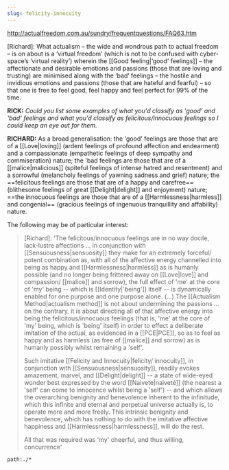 ```yaml
---
slug: felicity-innocuity
---
```


http://actualfreedom.com.au/sundry/frequentquestions/FAQ63.htm
	
[Richard]: What actualism – the wide and wondrous path to actual freedom – is on about is a ‘virtual freedom’ (which is not to be confused with cyber-space’s ‘virtual reality’) wherein the [[Good feeling|‘good’ feelings]] – the affectionate and desirable emotions and passions (those that are loving and trusting) are minimised along with the ‘bad’ feelings – the hostile and invidious emotions and passions (those that are hateful and fearful) – so that one is free to feel good, feel happy and feel perfect for 99% of the time. 

**RICK:** *Could you list some examples of what you'd classify as 'good' and 'bad' feelings and what you'd classify as felicitous/innocuous feelings so I could keep an eye out for them.*

**RICHARD:** As a broad generalisation: the 'good' feelings are those that are of a [[Love|loving]] (ardent feelings of profound affection and endearment) and a compassionate (empathetic feelings of deep sympathy and commiseration) nature; the 'bad feelings are those that are of a [[malice|malicious]] (spiteful feelings of intense hatred and resentment) and a sorrowful (melancholy feelings of yawning sadness and grief) nature; the ==felicitous feelings are those that are of a happy and carefree== (blithesome feelings of great [[Delight|delight]] and enjoyment) nature; ==the innocuous feelings are those that are of a [[Harmlessness|harmless]] and congenial== (gracious feelings of ingenuous tranquillity and affability) nature.

The following may be of particular interest:

> [Richard]: 'The felicitous/innocuous feelings are in no way docile, lack-lustre affections ... in conjunction with [[Sensuousness|sensuosity]] they make for an extremely forceful/ potent combination as, with all of the affective energy channelled into being as happy and [[Harmlessness|harmless]] as is humanly possible (and no longer being frittered away on [[Love|love]] and compassion/ [[malice]] and sorrow), the full effect of 'me' at the core of 'my' being -- which is [[Identity|'being']] itself -- is dynamically enabled for one purpose and one purpose alone. (...) The [[Actualism Method|actualism method]] is not about undermining the passions ... on the contrary, it is about directing all of that affective energy into being the felicitous/innocuous feelings (that is, 'me' at the core of 'my' being, which is 'being' itself) in order to effect a deliberate imitation of the actual, as evidenced in a [[PCE|PCE]], so as to feel as happy and as harmless (as free of [[malice]] and sorrow) as is humanly possibly whilst remaining a 'self'.
>
> Such imitative [[Felicity and Innocuity|felicity/ innocuity]], in conjunction with [[Sensuousness|sensuosity]], readily evokes amazement, marvel, and [[Delight|delight]] -- a state of wide-eyed wonder best expressed by the word [[Naivete|naiveté]] (the nearest a 'self' can come to innocence whilst being a 'self') -- and which allows the overarching benignity and benevolence inherent to the infinitude, which this infinite and eternal and perpetual universe actually is, to operate more and more freely. This intrinsic benignity and benevolence, which has nothing to do with the imitative affective happiness and [[Harmlessness|harmlessness]], will do the rest.
>
> All that was required was 'my' cheerful, and thus willing, concurrence'

```query
path:./*
```